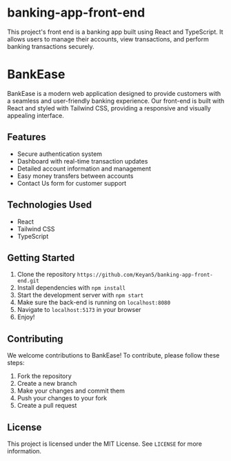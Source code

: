 # banking-app-front-end
This project's front end is a banking app built using React and TypeScript. It allows users to manage their accounts, view transactions, and perform banking transactions securely.
# BankEase

BankEase is a modern web application designed to provide customers with a seamless and user-friendly banking experience. Our front-end is built with React and styled with Tailwind CSS, providing a responsive and visually appealing interface.

## Features

- Secure authentication system
- Dashboard with real-time transaction updates
- Detailed account information and management
- Easy money transfers between accounts
- Contact Us form for customer support

## Technologies Used

- React
- Tailwind CSS
- TypeScript

## Getting Started

1. Clone the repository `https://github.com/Keyan5/banking-app-front-end.git`
2. Install dependencies with `npm install`
3. Start the development server with `npm start`
4. Make sure the back-end is running on `localhost:8080`
5. Navigate to `localhost:5173` in your browser
6. Enjoy!

## Contributing

We welcome contributions to BankEase! To contribute, please follow these steps:

1. Fork the repository
2. Create a new branch
3. Make your changes and commit them
4. Push your changes to your fork
5. Create a pull request

## License

This project is licensed under the MIT License. See `LICENSE` for more information.
